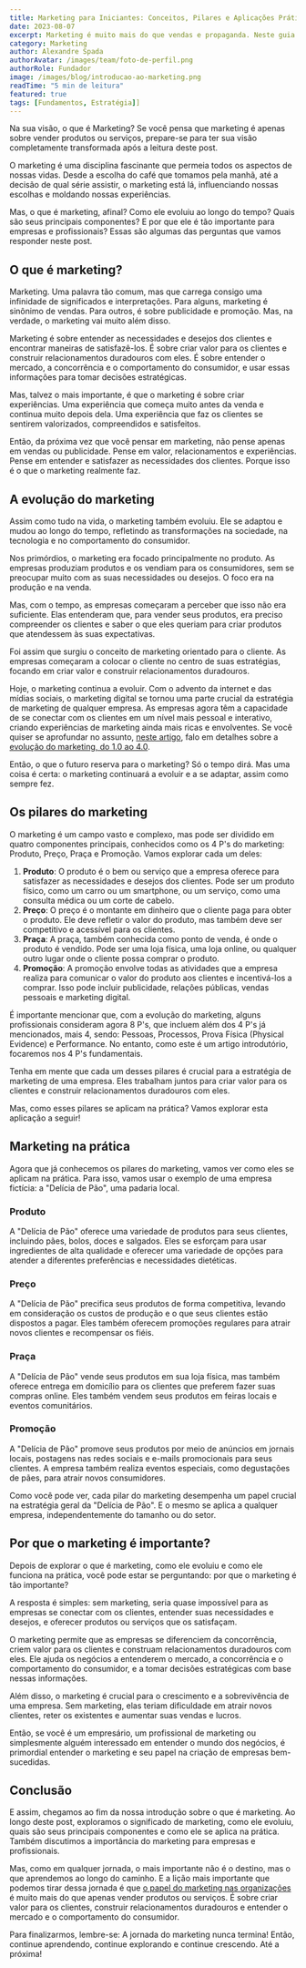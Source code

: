 ```yaml
---
title: Marketing para Iniciantes: Conceitos, Pilares e Aplicações Práticas
date: 2023-08-07
excerpt: Marketing é muito mais do que vendas e propaganda. Neste guia para iniciantes, descubra os fundamentos, os pilares e como aplicar o marketing de forma estratégica e prática.
category: Marketing
author: Alexandre Spada
authorAvatar: /images/team/foto-de-perfil.png
authorRole: Fundador
image: /images/blog/introducao-ao-marketing.png
readTime: "5 min de leitura"
featured: true
tags: [Fundamentos, Estratégia]]
---
```


Na sua visão, o que é Marketing? Se você pensa que marketing é apenas sobre vender produtos ou serviços, prepare-se para ter sua visão completamente transformada após a leitura deste post.

O marketing é uma disciplina fascinante que permeia todos os aspectos de nossas vidas. Desde a escolha do café que tomamos pela manhã, até a decisão de qual série assistir, o marketing está lá, influenciando nossas escolhas e moldando nossas experiências.

Mas, o que é marketing, afinal? Como ele evoluiu ao longo do tempo? Quais são seus principais componentes? E por que ele é tão importante para empresas e profissionais? Essas são algumas das perguntas que vamos responder neste post.

## O que é marketing?

Marketing. Uma palavra tão comum, mas que carrega consigo uma infinidade de significados e interpretações. Para alguns, marketing é sinônimo de vendas. Para outros, é sobre publicidade e promoção. Mas, na verdade, o marketing vai muito além disso.

Marketing é sobre entender as necessidades e desejos dos clientes e encontrar maneiras de satisfazê-los. É sobre criar valor para os clientes e construir relacionamentos duradouros com eles. É sobre entender o mercado, a concorrência e o comportamento do consumidor, e usar essas informações para tomar decisões estratégicas.

Mas, talvez o mais importante, é que o marketing é sobre criar experiências. Uma experiência que começa muito antes da venda e continua muito depois dela. Uma experiência que faz os clientes se sentirem valorizados, compreendidos e satisfeitos.

Então, da próxima vez que você pensar em marketing, não pense apenas em vendas ou publicidade. Pense em valor, relacionamentos e experiências. Pense em entender e satisfazer as necessidades dos clientes. Porque isso é o que o marketing realmente faz.

## A evolução do marketing

Assim como tudo na vida, o marketing também evoluiu. Ele se adaptou e mudou ao longo do tempo, refletindo as transformações na sociedade, na tecnologia e no comportamento do consumidor.

Nos primórdios, o marketing era focado principalmente no produto. As empresas produziam produtos e os vendiam para os consumidores, sem se preocupar muito com as suas necessidades ou desejos. O foco era na produção e na venda.

Mas, com o tempo, as empresas começaram a perceber que isso não era suficiente. Elas entenderam que, para vender seus produtos, era preciso compreender os clientes e saber o que eles queriam para criar produtos que atendessem às suas expectativas.

Foi assim que surgiu o conceito de marketing orientado para o cliente. As empresas começaram a colocar o cliente no centro de suas estratégias, focando em criar valor e construir relacionamentos duradouros.

Hoje, o marketing continua a evoluir. Com o advento da internet e das mídias sociais, o marketing digital se tornou uma parte crucial da estratégia de marketing de qualquer empresa. As empresas agora têm a capacidade de se conectar com os clientes em um nível mais pessoal e interativo, criando experiências de marketing ainda mais ricas e envolventes. Se você quiser se aprofundar no assunto, [neste artigo](http://localhost:10038/evolucao-do-marketing/), falo em detalhes sobre a [evolução do marketing, do 1.0 ao 4.0](http://localhost:10038/evolucao-do-marketing/).

Então, o que o futuro reserva para o marketing? Só o tempo dirá. Mas uma coisa é certa: o marketing continuará a evoluir e a se adaptar, assim como sempre fez.

## Os pilares do marketing

O marketing é um campo vasto e complexo, mas pode ser dividido em quatro componentes principais, conhecidos como os 4 P's do marketing: Produto, Preço, Praça e Promoção. Vamos explorar cada um deles:

1. **Produto**: O produto é o bem ou serviço que a empresa oferece para satisfazer as necessidades e desejos dos clientes. Pode ser um produto físico, como um carro ou um smartphone, ou um serviço, como uma consulta médica ou um corte de cabelo.
2. **Preço**: O preço é o montante em dinheiro que o cliente paga para obter o produto. Ele deve refletir o valor do produto, mas também deve ser competitivo e acessível para os clientes.
3. **Praça**: A praça, também conhecida como ponto de venda, é onde o produto é vendido. Pode ser uma loja física, uma loja online, ou qualquer outro lugar onde o cliente possa comprar o produto.
4. **Promoção**: A promoção envolve todas as atividades que a empresa realiza para comunicar o valor do produto aos clientes e incentivá-los a comprar. Isso pode incluir publicidade, relações públicas, vendas pessoais e marketing digital.

É importante mencionar que, com a evolução do marketing, alguns profissionais consideram agora 8 P's, que incluem além dos 4 P's já mencionados, mais 4, sendo: Pessoas, Processos, Prova Física (Physical Evidence) e Performance. No entanto, como este é um artigo introdutório, focaremos nos 4 P's fundamentais.

Tenha em mente que cada um desses pilares é crucial para a estratégia de marketing de uma empresa. Eles trabalham juntos para criar valor para os clientes e construir relacionamentos duradouros com eles.

Mas, como esses pilares se aplicam na prática? Vamos explorar esta aplicação a seguir!

## Marketing na prática

Agora que já conhecemos os pilares do marketing, vamos ver como eles se aplicam na prática. Para isso, vamos usar o exemplo de uma empresa fictícia: a "Delícia de Pão", uma padaria local.

### Produto

A "Delícia de Pão" oferece uma variedade de produtos para seus clientes, incluindo pães, bolos, doces e salgados. Eles se esforçam para usar ingredientes de alta qualidade e oferecer uma variedade de opções para atender a diferentes preferências e necessidades dietéticas.

### Preço

A "Delícia de Pão" precifica seus produtos de forma competitiva, levando em consideração os custos de produção e o que seus clientes estão dispostos a pagar. Eles também oferecem promoções regulares para atrair novos clientes e recompensar os fiéis.

### Praça

A "Delícia de Pão" vende seus produtos em sua loja física, mas também oferece entrega em domicílio para os clientes que preferem fazer suas compras online. Eles também vendem seus produtos em feiras locais e eventos comunitários.

### Promoção

A "Delícia de Pão" promove seus produtos por meio de anúncios em jornais locais, postagens nas redes sociais e e-mails promocionais para seus clientes. A empresa também realiza eventos especiais, como degustações de pães, para atrair novos consumidores.

Como você pode ver, cada pilar do marketing desempenha um papel crucial na estratégia geral da "Delícia de Pão". E o mesmo se aplica a qualquer empresa, independentemente do tamanho ou do setor.

## Por que o marketing é importante?

Depois de explorar o que é marketing, como ele evoluiu e como ele funciona na prática, você pode estar se perguntando: por que o marketing é tão importante?

A resposta é simples: sem marketing, seria quase impossível para as empresas se conectar com os clientes, entender suas necessidades e desejos, e oferecer produtos ou serviços que os satisfaçam.

O marketing permite que as empresas se diferenciem da concorrência, criem valor para os clientes e construam relacionamentos duradouros com eles. Ele ajuda os negócios a entenderem o mercado, a concorrência e o comportamento do consumidor, e a tomar decisões estratégicas com base nessas informações.

Além disso, o marketing é crucial para o crescimento e a sobrevivência de uma empresa. Sem marketing, elas teriam dificuldade em atrair novos clientes, reter os existentes e aumentar suas vendas e lucros.

Então, se você é um empresário, um profissional de marketing ou simplesmente alguém interessado em entender o mundo dos negócios, é primordial entender o marketing e seu papel na criação de empresas bem-sucedidas.

## Conclusão

E assim, chegamos ao fim da nossa introdução sobre o que é marketing. Ao longo deste post, exploramos o significado de marketing, como ele evoluiu, quais são seus principais componentes e como ele se aplica na prática. Também discutimos a importância do marketing para empresas e profissionais.

Mas, como em qualquer jornada, o mais importante não é o destino, mas o que aprendemos ao longo do caminho. E a lição mais importante que podemos tirar dessa jornada é que [o papel do marketing nas organizações](http://blog.sforweb.com.br/qual-o-papel-do-marketing-nas-organizacoes/) é muito mais do que apenas vender produtos ou serviços. É sobre criar valor para os clientes, construir relacionamentos duradouros e entender o mercado e o comportamento do consumidor.

Para finalizarmos, lembre-se: A jornada do marketing nunca termina! Então, continue aprendendo, continue explorando e continue crescendo. Até a próxima!